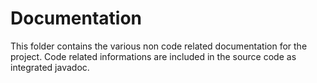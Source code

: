 # Documentation

This folder contains the various non code related documentation for the project.
Code related informations are included in the source code as integrated javadoc.

